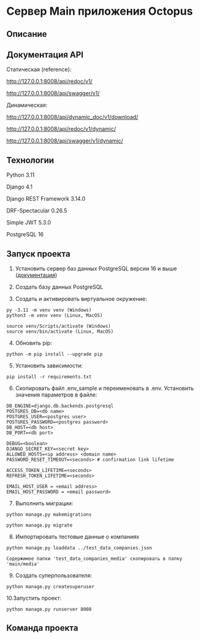 # Сервер Main приложения Octopus

## Описание


## Документация API

Статическая (reference):

http://127.0.0.1:8008/api/redoc/v1/

http://127.0.0.1:8008/api/swagger/v1/

Динамическая:

http://127.0.0.1:8008/api/dynamic_doc/v1/download/

http://127.0.0.1:8008/api/redoc/v1/dynamic/

http://127.0.0.1:8008/api/swagger/v1/dynamic/


## Технологии

Python 3.11

Django 4.1

Django REST Framework 3.14.0

DRF-Spectacular 0.26.5

Simple JWT 5.3.0

PostgreSQL 16


## Запуск проекта

1. Установить сервер баз данных PostgreSQL версии 16 и выше ([документация](https://www.postgresql.org/))

2. Создать базу данных PostgreSQL

3. Cоздать и активировать виртуальное окружение:
```
py -3.11 -m venv venv (Windows)
python3 -m venv venv (Linux, MacOS)

source venv/Scripts/activate (Windows)
source venv/bin/activate (Linux, MacOS)
```

4. Обновить pip:
```
python -m pip install --upgrade pip
```

5. Установить зависимости:
```
pip install -r requirements.txt
```

6. Скопировать файл .env_sample и переименовать в .env. Установить значения параметров в файле:
```
DB_ENGINE=django.db.backends.postgresql
POSTGRES_DB=<db name>
POSTGRES_USER=<postgres user>
POSTGRES_PASSWORD=<postgres password>
DB_HOST=<db host>
DB_PORT=<db port>

DEBUG=<boolean>
DJANGO_SECRET_KEY=<secret key>
ALLOWED_HOSTS=<ip address> <domain name>
PASSWORD_RESET_TIMEOUT=<seconds> # confirmation link lifetime

ACCESS_TOKEN_LIFETIME=<seconds>
REFRESH_TOKEN_LIFETIME=<seconds>

EMAIL_HOST_USER = <email address>
EMAIL_HOST_PASSWORD = <email password>
```
7. Выполнить миграции:
```
python manage.py makemigrations

python manage.py migrate
```

8. Импортировать тестовые данные о компаниях
```
python manage.py loaddata ../test_data_companies.json

Содержимое папки 'test_data_companies_media' скопировать в папку 'main/media'
```

9. Создать суперпользователя:
```
python manage.py createsuperuser
```

10.Запустить проект:
```
python manage.py runserver 8008
```

## Команда проекта
